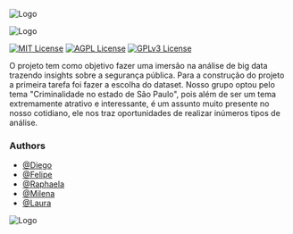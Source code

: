 
![Logo](https://see.fontimg.com/api/renderfont4/BW0JV/eyJyIjoiZnMiLCJoIjo2NSwidyI6MTAwMCwiZnMiOjY1LCJmZ2MiOiIjMDAwMDAwIiwiYmdjIjoiI0ZGRkZGRiIsInQiOjF9/Q3JpbWluYWxpZGFkZSBubyBFc3RhZG8g/oasis.png)

![Logo](https://see.fontimg.com/api/renderfont4/BW0JV/eyJyIjoiZnMiLCJoIjo2NSwidyI6MTAwMCwiZnMiOjY1LCJmZ2MiOiIjMDAwMDAwIiwiYmdjIjoiI0ZGRkZGRiIsInQiOjF9/ZGUgU8OjbyBQYXVsbw/oasis.png)

[![MIT License](https://img.shields.io/badge/Language-Python-orange)](https://github.com/tterb/atomic-design-ui/blob/master/LICENSEs)
[![AGPL License](https://img.shields.io/badge/Dataset-Kaggle-yellow)](http://www.gnu.org/licenses/agpl-3.0)
[![GPLv3 License](https://img.shields.io/badge/Version-1.0-blue)](https://opensource.org/licenses/)

O projeto tem como objetivo fazer uma imersão na análise de big data trazendo insights sobre a segurança pública. 
Para a construção do projeto a primeira tarefa foi fazer a escolha do dataset. Nosso grupo optou pelo tema "Criminalidade no estado de São Paulo", pois além de ser um tema extremamente atrativo e interessante, é um assunto muito presente no nosso cotidiano, ele nos traz oportunidades de realizar inúmeros tipos de análise.

### Authors
- [@Diego](https://www.github.com/SharkGrr)
- [@Felipe](https://www.github.com/) 
- [@Raphaela](https://www.github.com/SharkGrr)
- [@Milena](https://www.github.com/)
- [@Laura](https://www.github.com/)

![Logo](https://saojudas.minhaescolha.com.br/images/logo/saojudas-color.png)

